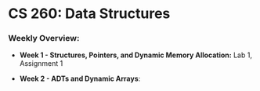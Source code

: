 <h1>CS 260: Data Structures</h1>

<h3>Weekly Overview:</h3>

* **Week 1 - Structures, Pointers, and Dynamic Memory Allocation:** Lab 1, Assignment 1

* **Week 2 - ADTs and Dynamic Arrays**:
